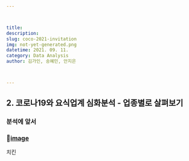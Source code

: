```yaml
---



title: 
description: 
slug: coco-2021-invitation
img: not-yet-generated.png
datetime: 2021. 09. 11.
category: Data Analysis
author: 김가인, 송혜민, 안지은



---
```




## 2. 코로나19와 요식업계 심화분석 - 업종별로 살펴보기

### 분석에 앞서

### 🍗[image](https://user-images.githubusercontent.com/68751976/132612887-d3928f95-8d74-495c-a402-cf998b882e83.png)
치킨

#### 
